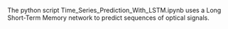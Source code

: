 The python script Time_Series_Prediction_With_LSTM.ipynb uses a Long Short-Term Memory network to predict sequences of optical signals.
